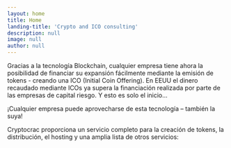 ```yaml
---
layout: home
title: Home
landing-title: 'Crypto and ICO consulting'
description: null
image: null
author: null
---
```


Gracias a la tecnología Blockchain, cualquier empresa tiene ahora la posibilidad de financiar su expansión fácilmente mediante la emisión de tokens - creando una ICO (Initial Coin Offering). En EEUU el dinero recaudado mediante ICOs ya supera la financiación realizada por parte de las empresas de capital riesgo. Y esto es solo el inicio...

¡Cualquier empresa puede aprovecharse de esta tecnología – también la suya!

Cryptocrac proporciona un servicio completo para la creación de tokens, la distribución, el hosting y una amplia lista de otros servicios:
